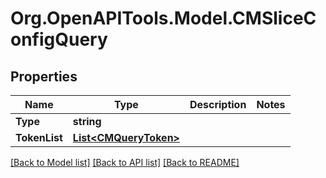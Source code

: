 # Org.OpenAPITools.Model.CMSliceConfigQuery

## Properties

Name | Type | Description | Notes
------------ | ------------- | ------------- | -------------
**Type** | **string** |  | 
**TokenList** | [**List&lt;CMQueryToken&gt;**](CMQueryToken.md) |  | 

[[Back to Model list]](../README.md#documentation-for-models) [[Back to API list]](../README.md#documentation-for-api-endpoints) [[Back to README]](../README.md)

